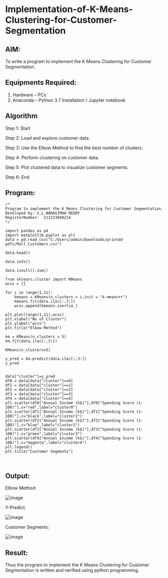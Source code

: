 # Implementation-of-K-Means-Clustering-for-Customer-Segmentation

## AIM:
To write a program to implement the K Means Clustering for Customer Segmentation.

## Equipments Required:
1. Hardware – PCs
2. Anaconda – Python 3.7 Installation / Jupyter notebook

## Algorithm

 Step 1: Start

Step 2: Load and explore customer data.

Step 3: Use the Elbow Method to find the best number of clusters.

Step 4: Perform clustering on customer data.

Step 5: Plot clustered data to visualize customer segments.

Step 6: End

## Program:
```
/*
Program to implement the K Means Clustering for Customer Segmentation.
Developed by: S.L.NARASIMHA REDDY
RegisterNumber:  212223040214
*/
```
```
import pandas as pd
import matplotlib.pyplot as plt
data = pd.read_csv("C:/Users/admin/Downloads/printed pdfs/Mall_Customers.csv")

data.head()

data.info()

data.isnull().sum()

from sklearn.cluster import KMeans
wcss = []

for i in range(1,11):
    kmeans = KMeans(n_clusters = i,init = "k-means++")
    kmeans.fit(data.iloc[:,3:])
    wcss.append(kmeans.inertia_)

plt.plot(range(1,11),wcss)
plt.xlabel("No of Cluster")
plt.ylabel("wcss")
plt.title("Elbow Method")

km = KMeans(n_clusters = 5)
km.fit(data.iloc[:,3:])

KMeans(n_clusters=5)

y_pred = km.predict(data.iloc[:,3:])
y_pred


data["cluster"]=y_pred
df0 = data[data["cluster"]==0]
df1 = data[data["cluster"]==1]
df2 = data[data["cluster"]==2]
df3 = data[data["cluster"]==3]
df4 = data[data["cluster"]==4]
plt.scatter(df0["Annual Income (k$)"],df0["Spending Score (1-100)"],c="red",label="cluster0")
plt.scatter(df1["Annual Income (k$)"],df1["Spending Score (1-100)"],c="black",label="cluster1")
plt.scatter(df2["Annual Income (k$)"],df2["Spending Score (1-100)"],c="blue",label="cluster2")
plt.scatter(df3["Annual Income (k$)"],df3["Spending Score (1-100)"],c="green",label="cluster3")
plt.scatter(df4["Annual Income (k$)"],df4["Spending Score (1-100)"],c="magenta",label="cluster4")
plt.legend()
plt.title("Customer Segments")



```

## Output:

Elbow Method:

![image](https://github.com/user-attachments/assets/6c307f08-fd47-497a-8f1d-ae1c4d19bae6)

Y-Predict:

![image](https://github.com/user-attachments/assets/9aa27834-87a1-4292-aca2-8aa34d1852de)

Customer Segments:

![image](https://github.com/user-attachments/assets/f55815a5-6bd7-4780-a82d-23a72a16d136)


## Result:
Thus the program to implement the K Means Clustering for Customer Segmentation is written and verified using python programming.
